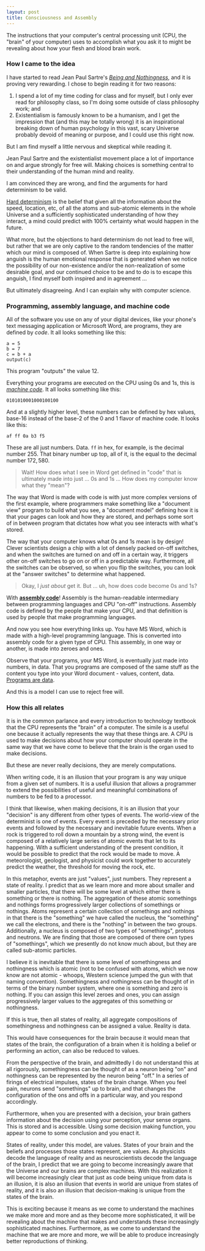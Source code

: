 ```yaml
---
layout: post
title: Consciousness and Assembly
---
```


The instructions that your computer's central processing unit
(CPU, the "brain" of your computer) uses to accomplish what you
ask it to might be revealing about how your flesh and blood brain
work.

### How I came to the idea

I have started to read Jean Paul Sartre's [*Being and Nothingness*](http://en.wikipedia.org/wiki/Being_and_Nothingness),
and it is proving very rewarding. I chose to begin reading it for two reasons:

1. I spend a lot of my time coding for class and for myself, but I only ever read for philosophy class, so I'm doing some outside of class philosophy work; and
2. Existentialism is famously known to be a humanism, and I get the impression that (and this may be totally wrong) it is an inspirational breaking down of human psychology in this vast, scary Universe probably devoid of meaning or purpose, and I could use this right now.

But I am find myself a little nervous and skeptical while reading it.

Jean Paul Sartre and the existentialist movement place a lot of importance on and argue strongly for free will. Making choices is something central to their understanding of the human mind and reality.

I am convinced they are wrong, and find the arguments for hard determinism to be valid. 

[Hard determinism](http://en.wikipedia.org/wiki/Hard_determinism) is the belief that given all the information about the speed, location, etc, of all the atoms and sub-atomic elements in the whole Universe and a sufficiently sophisticated understanding of how they interact, a mind could predict with 100% certainty what would happen in the future.

What more, but the objections to hard determinism do not lead to free will, but rather that we are only captive to the random tendencies of the matter which our mind is composed of. When Sartre is deep into explaining how anguish is the human emotional response that is generated when we notice the possibility of our non-existence and/or the non-realization of some desirable goal, and our continued choice to be and to do is to escape this anguish, I find myself both inspired and in agreement ...

But ultimately disagreeing. And I can explain why with computer science.

### Programming, assembly language, and machine code

All of the software you use on any of your digital devices, like your phone's text messaging application or Microsoft Word, are programs, they are defined by *code*. It all looks something like this:

	a = 5
	b = 7
	c = b + a
	output(c) 

This program "outputs" the value 12.

Everything your programs are executed on the CPU using 0s and 1s, this is [*machine code*](http://en.wikipedia.org/wiki/Machine_code). It all looks something like this:

	0101010001000100100

And at a slightly higher level, these numbers can be defined by hex values, base-16 instead of the base-2 of the 0 and 1 flavor of machine code. It looks like this:

	af ff 0a b3 f5

These are all just numbers. Data. `ff` in hex, for example, is the decimal number $255$. That binary number up top, all of it, is the equal to the decimal number $172,580$.

> Wait! How does what I see in Word get defined in "code" that is ultimately made into just ... 0s and 1s ... How does my computer know what they "mean"?

The way that Word is made with code is with just more complex versions of the first example, where programmers make something like a "document view" program to build what you see, a "document model" defining how it is that your pages can look and how they are stored, and perhaps some sort of in between program that dictates how what you see interacts with what's stored. 

The way that your computer knows what 0s and 1s mean is by design! Clever scientists design a chip with a lot of densely packed on-off switches, and when the switches are turned on and off in a certain way, it triggers other on-off switches to go on or off in a predictable way. Furthermore, all the switches can be observed, so when you flip the switches, you can look at the "answer switches" to determine what happened.

> Okay, I *just about* get it. But ... uh, how does code become 0s and 1s?

With [**assembly code**](http://en.wikipedia.org/wiki/Assembly_language)! Assembly is the human-readable intermediary between programming languages and CPU "on-off" instructions. Assembly code is defined by the people that make your CPU, and that definition is used by people that make programming languages. 

And now you see how everything links up. You have MS Word, which is made with a high-level programming language. This is converted into assembly code for a given type of CPU. This assembly, in one way or another, is made into zeroes and ones.

Observe that your programs, your MS Word, is eventually just made into numbers, in data. That you programs are composed of the same stuff as the content you type into your Word document - values, content, data. [Programs are data](http://c2.com/cgi/wiki?DataAndCodeAreTheSameThing).

And this is a model I can use to reject free will.

### How this all relates

It is in the common parlance and every introduction to technology textbook that the CPU represents the "brain" of a computer. The simile is a useful one because it actually represents the way that these things are. A CPU is used to make decisions about how your computer should operate in the same way that we have come to believe that the brain is the organ used to make decisions.

But these are never really decisions, they are merely computations.

When writing code, it is an illusion that your program is any way unique from a given set of numbers. It is a useful illusion that allows a programmer to extend the possibilities of useful and meaningful combinations of numbers to be fed to a processor.

I think that likewise, when making decisions, it is an illusion that your "decision" is any different from other types of events. The world-view of the determinist is one of events. Every event is preceded by the necessary prior events and followed by the necessary and inevitable future events. When a rock is triggered to roll down a mountain by a strong wind, the event is composed of a relatively large series of atomic events that let to its happening. With a sufficient understanding of the present condition, it would be possible to predict that the rock would be made to move. A meteorologist, geologist, and physicist could work together to accurately predict the weather, the threshold for moving the rock, etc.

In this metaphor, events are just "values", just numbers. They represent a state of reality. I predict that as we learn more and more about smaller and smaller particles, that there will be some level at which either there is something or there is nothing. The aggregation of these atomic somethings and nothings forms progressively larger collections of somethings or nothings. Atoms represent a certain collection of somethings and nothings in that there is the "something" we have called the nucleus, the "something" we call the electrons, and there is the "nothing" in between the two groups. Additionally, a nucleus is composed of two types of "somethings", protons and neutrons. We are finding that those are composed of there own types of "somethings", which we presently do not know much about, but they are called sub-atomic particles.

I believe it is inevitable that there is some level of somethingness and nothingness which is atomic (not to be confused with atoms, which we now know are not atomic - whoops, Western science jumped the gun with that naming convention). Somethingness and nothingness can be thought of in terms of the binary number system, where one is something and zero is nothing. If you can assign this level zeroes and ones, you can assign progressively larger values to the aggregates of this something or nothingness. 

If this is true, then all states of reality, all aggregate compositions of somethingness and nothingness can be assigned a value. Reality is data.

This would have consequences for the brain because it would mean that states of the brain, the configuration of a brain when it is holding a belief or performing an action, can also be reduced to values. 

From the perspective of the brain, and admittedly I do not understand this at all rigorously, somethingness can be thought of as a neuron being "on" and nothingness can be represented by the neuron being "off." In a series of firings of electrical impulses, states of the brain change. When you feel pain, neurons send "somethings" up to brain, and that changes the configuration of the ons and offs in a particular way, and you respond accordingly.

Furthermore, when you are presented with a decision, your brain gathers information about the decision using your perception, your sense organs. This is stored and is accessible. Using some decision making function, you appear to come to some conclusion and you enact it. 

States of reality, under this model, are values. States of your brain and the beliefs and processes those states represent, are values. As physicists decode the language of reality and as neuroscientists decode the language of the brain, I predict that we are going to become increasingly aware that the Universe and our brains are complex machines. With this realization it will become increasingly clear that just as code being unique from data is an illusion, it is also an illusion that events in world are unique from states of reality, and it is also an illusion that decision-making is unique from the states of the brain.

This is exciting because it means as we come to understand the machines we make more and more and as they become more sophisticated, it will be revealing about the machine that makes and understands these increasingly sophisticated machines. Furthermore, as we come to understand the machine that we are more and more, we will be able to produce increasingly better reproductions of thinking.
